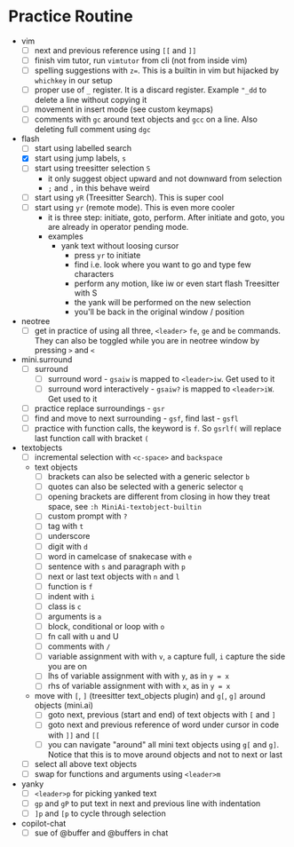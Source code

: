 # Practice Routine

- vim
  - [ ] next and previous reference using `[[` and `]]`
  - [ ] finish vim tutor, run `vimtutor` from cli (not from inside vim)
  - [ ] spelling suggestions with `z=`. This is a builtin in vim but hijacked by `whichkey` in our setup
  - [ ] proper use of `_` register. It is a discard register. Example `"_dd` to delete a line without copying it
  - [ ] movement in insert mode (see custom keymaps)
  - [ ] comments with `gc` around text objects and `gcc` on a line. Also deleting full comment using `dgc`
- flash
  - [ ] start using labelled search
  - [x] start using jump labels, `s`
  - [ ] start using treesitter selection `S`
    - it only suggest object upward and not downward from selection
    - `;` and `,` in this behave weird
  - [ ] start using `yR` (Treesitter Search). This is super cool
  - [ ] start using `yr` (remote mode). This is even more cooler
    - it is three step: initiate, goto, perform. After initiate and goto, you are already in operator pending mode.
    - examples
      - yank text without loosing cursor
        - press `yr` to initiate
        - find i.e. look where you want to go and type few characters
        - perform any motion, like iw or even start flash Treesitter with S
        - the yank will be performed on the new selection
        - you'll be back in the original window / position
- neotree
  - [ ] get in practice of using all three, `<leader>` `fe`, `ge` and `be` commands. They can also be toggled while you
        are in neotree window by pressing `>` and `<`
- mini.surround
  - [ ] surround
    - [ ] surround word - `gsaiw` is mapped to `<leader>iw`. Get used to it
    - [ ] surround word interactively - `gsaiw?` is mapped to `<leader>iW`. Get used to it
  - [ ] practice replace surroundings - `gsr`
  - [ ] find and move to next surrounding - `gsf`, find last - `gsfl`
  - [ ] practice with function calls, the keyword is `f`. So `gsrlf(` will replace last function call with bracket `(`
- textobjects
  - [ ] incremental selection with `<c-space>` and `backspace`
  - text objects
    - [ ] brackets can also be selected with a generic selector `b`
    - [ ] quotes can also be selected with a generic selector `q`
    - [ ] opening brackets are different from closing in how they treat space, see `:h MiniAi-textobject-builtin`
    - [ ] custom prompt with `?`
    - [ ] tag with `t`
    - [ ] underscore
    - [ ] digit with `d`
    - [ ] word in camelcase of snakecase with `e`
    - [ ] sentence with `s` and paragraph with `p`
    - [ ] next or last text objects with `n` and `l`
    - [ ] function is `f`
    - [ ] indent with `i`
    - [ ] class is `c`
    - [ ] arguments is `a`
    - [ ] block, conditional or loop with `o`
    - [ ] fn call with u and U
    - [ ] comments with `/`
    - [ ] variable assignment with with `v`, `a` capture full, `i` capture the side you are on
    - [ ] lhs of variable assignment with with `y`, as in `y = x`
    - [ ] rhs of variable assignment with with `x`, as in `y = x`
  - move with `[`, `]` (treesitter text_objects plugin) and `g[`, `g]` around objects (mini.ai)
    - [ ] goto next, previous (start and end) of text objects with `[` and `]`
    - [ ] goto next and previous reference of word under cursor in code with `]]` and `[[`
    - [ ] you can navigate "around" all mini text objects using `g[` and `g]`. Notice that this is to move around
          objects and not to next or last
  - [ ] select all above text objects
  - [ ] swap for functions and arguments using `<leader>m`
- yanky
  - [ ] `<leader>p` for picking yanked text
  - [ ] `gp` and `gP` to put text in next and previous line with indentation
  - [ ] `]p` and `[p` to cycle through selection
- copilot-chat
  - [ ] sue of @buffer and @buffers in chat
